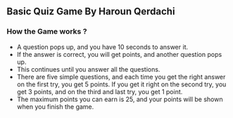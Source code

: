 ## Basic Quiz Game By Haroun Qerdachi

### How the Game works ?
- A question pops up, and you have 10 seconds to answer it.
- If the answer is correct, you will get points, and another question pops up.
- This continues until you answer all the questions.
- There are five simple questions, and each time you get the right answer on the first try, you get 5 points. If you get it right on the second try, you get 3 points, and on the third and last try, you get 1 point.
- The maximum points you can earn is 25, and your points will be shown when you finish the game.
